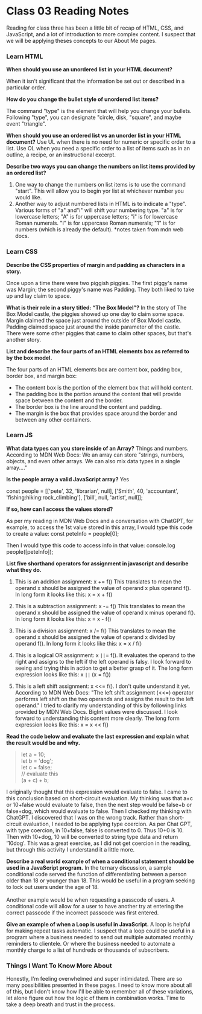 # Class 03 Reading Notes

Reading for class three has been a little bit of recap of HTML, CSS, and JavaScript, and a lot of introduction to more complex content. I suspect that we will be applying theses concepts to our About Me pages.

### Learn HTML

**When should you use an unordered list in your HTML document?**

When it isn't significant that the information be set out or described in a particular order.

**How do you change the bullet style of unordered list items?**

The command "type" is the element that will help you change your bullets. Following "type", you can designate "circle, disk, "square", and maybe event "triangle".

**When should you use an ordered list vs an unorder list in your HTML document?**
Use UL when there is no need for numeric or specific order to a list. Use OL when you need a specific order to a list of items such as in an outline, a recipe, or an instructional excerpt.

**Describe two ways you can change the numbers on list items provided by an ordered list?**

1. One way to change the numbers on list items is to use the command "start". This will allow you to begin yor list at whichever number you would like.
2. Another way to adjust numbered lists in HTML is to indicate a "type". Various forms of "a" and"i" will shift your numbering type. "a" is for lowercase letters; "A" is for uppercase letters; "i" is for lowercase Roman numerals. "I" is for uppercase Roman numerals; "1" is for numbers (which is already the default). *notes taken from mdn web docs.

### Learn CSS

**Describe the CSS properties of margin and padding as characters in a story.**

Once upon a time there were two piggish piggies. The first piggy's name was Margin; the second piggy's name was Padding. They both liked to take up and lay claim to space.

**What is their role in a story titled: “The Box Model”?**
In the story of The Box Model castle, the piggies showed up one day to claim some space. Margin claimed the space just around the outside of Box Model castle. Padding claimed space just around the inside parameter of the castle. There were some other piggies that came to claim other spaces, but that's another story.

**List and describe the four parts of an HTML elements box as referred to by the box model.**

The four parts of an HTML elements box are content box, paddng box, border box, and margin box:

- The content box is the portion of the element box that will hold content.
- The padding box is the portion around the content that will provide space between the content and the border.
- The border box is the line around the content and padding.
- The margin is the box that provides space around the border and between any other containers.

### Learn JS

**What data types can you store inside of an Array?**
 Things and numbers. According to MDN Web Docs: We an array can store "strings, numbers, objects, and even other arrays. We can also mix data types in a single array...."

**Is the people array a valid JavaScript array?** Yes

 const people = [['pete', 32, 'librarian', null], ['Smith', 40, 'accountant', 'fishing:hiking:rock_climbing'], ['bill', null, 'artist', null]];

**If so, how can I access the values stored?**

As per my reading in MDN Web Docs and a conversation with ChatGPT, for example, to access the 1st value stored in this array, I would type this code to create a value: const peteInfo = people[0];

Then I would type this code to access info in that value: console.log people([peteInfo]);

**List five shorthand operators for assignment in javascript and describe what they do.**

1) This is an addition assignment: x += f()
This translates to mean the operand x should be assigned the value of operand x plus operand f(). In long form it looks like this: x = x + f()

2) This is a subtraction assignment: x -= f()
This translates to mean the operand x should be assigned the value of operand x minus operand f(). In long form it looks like this: x = x - f()

3) This is a division assignment: x /= f()
This translates to mean the operand x should be assigned the value of operand x divided by operand f(). In long form it looks like this: x = x / f()

4) This is a logical OR assignment: x `||`= f().
It evaluates the operand to the right and assigns to the left if the left operand is falsy. I look forward to seeing and trying this in action to get a better grasp of it. The long form expression looks like this: x `||` (x = f())

5) This is a left shift assignment: x <<= f(). I don't quite understand it yet. According to MDN Web Docs: "The left shift assignment (<<=) operator performs left shift on the two operands and assigns the result to the left operand." I tried to clarify my understanding of this by following links provided by MDN Web Docs. BigInt values were discussed. I look forward to understanding this content more clearly. The long form expression looks like this: x = x << f()

**Read the code below and evaluate the last expression and explain what the result would be and why.**

 >let a = 10;<br>
 >let b = 'dog';<br>
 >let c = false;<br>
 >// evaluate this<br>
 >(a + c) + b;

I originally thought that this expression would evaluate to false. I came to this conclusion based on short-circuit evaluation. My thinking was that a+c or 10+false would evaluate to false, then the next step would be false+b or false+dog, which would evaluate to false. Then I checked my thinking with ChatGPT. I discovered that I was on the wrong track. Rather than short-circuit evaluation, I needed to be applying type coercion. As per Chat GPT, with type coercion, in 10+false, false is converted to 0. Thus 10+0 is 10. Then with 10+dog, 10 will be converted to string type data and return '10dog'. This was a great exercise, as I did not get coercion in the reading, but through this activity I understand it a little more.

**Describe a real world example of when a conditional statement should be used in a JavaScript program.** In the ternary discussion, a sample conditional code served the function of differentiating between a person older than 18 or younger than 18. This would be useful in a program seeking to lock out users under the age of 18.<br><br>Another example would be when requesting a passcode of users. A conditional code will allow for a user to have another try at entering the correct passcode if the incorrect passcode was first entered.

**Give an example of when a Loop is useful in JavaScript.**
A loop is helpful for making repeat tasks automatic. I suspect that a loop could be useful in a program where a business needed to send out multiple automated monthly reminders to clientele. Or where the business needed to automate a monthly charge to a list of hundreds or thousands of subscribers.

### Things I Want To Know More About
Honestly, I'm feeling overwhelmed and super intimidated. There are so many possibilities presented in these pages. I need to know more about all of this, but I don't know how I'll be able to remember all of these variations, let alone figure out how the logic of them in combination works. Time to take a deep breath and trust in the process.

